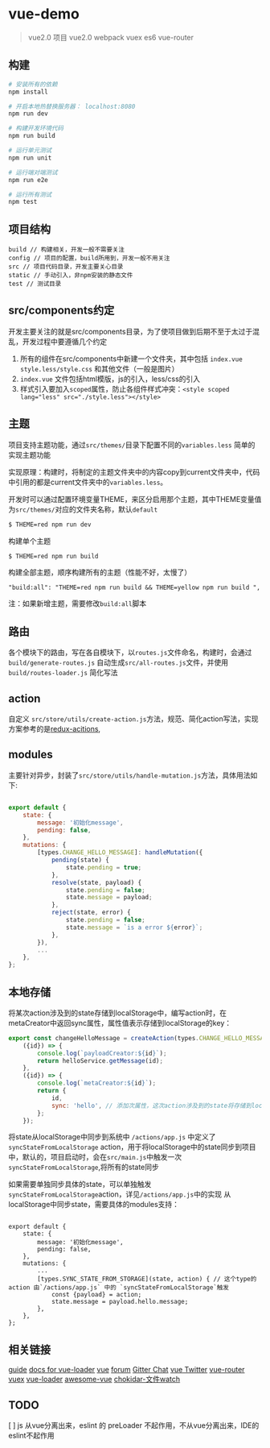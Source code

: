 # vue-demo

> vue2.0 项目 vue2.0 webpack vuex es6 vue-router

## 构建

``` bash
# 安装所有的依赖
npm install

# 开启本地热替换服务器： localhost:8080
npm run dev

# 构建开发环境代码
npm run build

# 运行单元测试
npm run unit

# 运行端对端测试
npm run e2e

# 运行所有测试
npm test
```
## 项目结构
```
build // 构建相关，开发一般不需要关注
config // 项目的配置，build所用到，开发一般不用关注
src // 项目代码目录，开发主要关心目录
static // 手动引入，非npm安装的静态文件
test // 测试目录
```

## src/components约定
开发主要关注的就是src/components目录，为了使项目做到后期不至于太过于混乱，开发过程中要遵循几个约定

1. 所有的组件在src/components中新建一个文件夹，其中包括 `index.vue` `style.less/style.css` 和其他文件（一般是图片）
1. `index.vue` 文件包括html模版，js的引入，less/css的引入
1. 样式引入要加入`scoped`属性，防止各组件样式冲突：`<style scoped lang="less" src="./style.less"></style>`

## 主题
项目支持主题功能，通过`src/themes/`目录下配置不同的`variables.less` 简单的实现主题功能

实现原理：构建时，将制定的主题文件夹中的内容copy到current文件夹中，代码中引用的都是current文件夹中的`variables.less`。

开发时可以通过配置环境变量THEME，来区分启用那个主题，其中THEME变量值为`src/themes/`对应的文件夹名称，默认`default`
```bash
$ THEME=red npm run dev
```

构建单个主题
```bash
$ THEME=red npm run build
```

构建全部主题，顺序构建所有的主题（性能不好，太慢了）
```
"build:all": "THEME=red npm run build && THEME=yellow npm run build ",
```
注：如果新增主题，需要修改`build:all`脚本

## 路由
各个模块下的路由，写在各自模块下，以`routes.js`文件命名，构建时，会通过`build/generate-routes.js` 自动生成`src/all-routes.js`文件，并使用`build/routes-loader.js` 简化写法

## action 
自定义 `src/store/utils/create-action.js`方法，规范、简化action写法，实现方案参考的是[redux-acitions](https://github.com/acdlite/redux-actions),

## modules
主要针对异步，封装了`src/store/utils/handle-mutation.js`方法，具体用法如下:

```js

export default {
    state: {
        message: '初始化message',
        pending: false,
    },
    mutations: {
        [types.CHANGE_HELLO_MESSAGE]: handleMutation({
            pending(state) {
                state.pending = true;
            },
            resolve(state, payload) {
                state.pending = false;
                state.message = payload;
            },
            reject(state, error) {
                state.pending = false;
                state.message = `is a error ${error}`;
            },
        }),
        ...
    },
};
```

## 本地存储
将某次action涉及到的state存储到localStorage中，编写action时，在metaCreator中返回sync属性，属性值表示存储到localStorage的key：
```js
export const changeHelloMessage = createAction(types.CHANGE_HELLO_MESSAGE,
    ({id}) => {
        console.log(`payloadCreator:${id}`);
        return helloService.getMessage(id);
    },
    ({id}) => {
        console.log(`metaCreator:${id}`);
        return {
            id,
            sync: 'hello', // 添加次属性，这次action涉及到的state将存储到localStorage中，key为 'hello'
        };
    });
```
将state从localStorage中同步到系统中
`/actions/app.js` 中定义了 `syncStateFromLocalStorage` action，用于将localStorage中的state同步到项目中，默认的，项目启动时，会在`src/main.js`中触发一次`syncStateFromLocalStorage`,将所有的state同步

如果需要单独同步具体的state，可以单独触发`syncStateFromLocalStorage`action，详见`/actions/app.js`中的实现
从localStorage中同步state，需要具体的modules支持：
```

export default {
    state: {
        message: '初始化message',
        pending: false,
    },
    mutations: {
        ...
        [types.SYNC_STATE_FROM_STORAGE](state, action) { // 这个type的action 由`/actions/app.js` 中的 `syncStateFromLocalStorage`触发
            const {payload} = action;
            state.message = payload.hello.message;
        },
    },
};
```


## 相关链接
[guide](http://vuejs-templates.github.io/webpack/) 
[docs for vue-loader](http://vuejs.github.io/vue-loader)
[vue](https://vuejs.org)
[forum](https://forum.vuejs.org)
[Gitter Chat](https://gitter.im/vuejs/vue)
[vue Twitter](https://twitter.com/vuejs)
[vue-router](http://router.vuejs.org/)
[vuex](http://vuex.vuejs.org/)
[vue-loader](http://vue-loader.vuejs.org/)
[awesome-vue](https://github.com/vuejs/awesome-vue)
[chokidar-文件watch](https://github.com/paulmillr/chokidar)

## TODO
[ ] js 从vue分离出来，eslint 的 preLoader 不起作用，不从vue分离出来，IDE的eslint不起作用
 